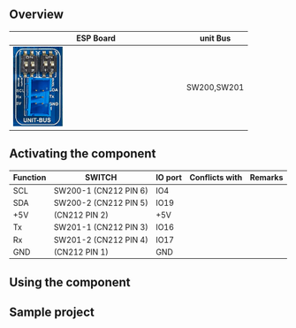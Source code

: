 ## Overview

ESP Board | unit Bus
--- | ---
<img src="/images/esp32/block_unit_bus.png"  width="30%"> | SW200,SW201

## Activating the component

Function|SWITCH|IO port|Conflicts with|Remarks|
|-----|-----|-----|-----|-----|
|SCL|SW200-1 (CN212 PIN 6)|IO4|
|SDA|SW200-2 (CN212 PIN 5)|IO19|
|+5V|(CN212 PIN 2)|+5V|
|Tx|SW201-1 (CN212 PIN 3)|IO16|
|Rx|SW201-2 (CN212 PIN 4)|IO17|
|GND|(CN212 PIN 1)|GND|


## Using the component


## Sample project

